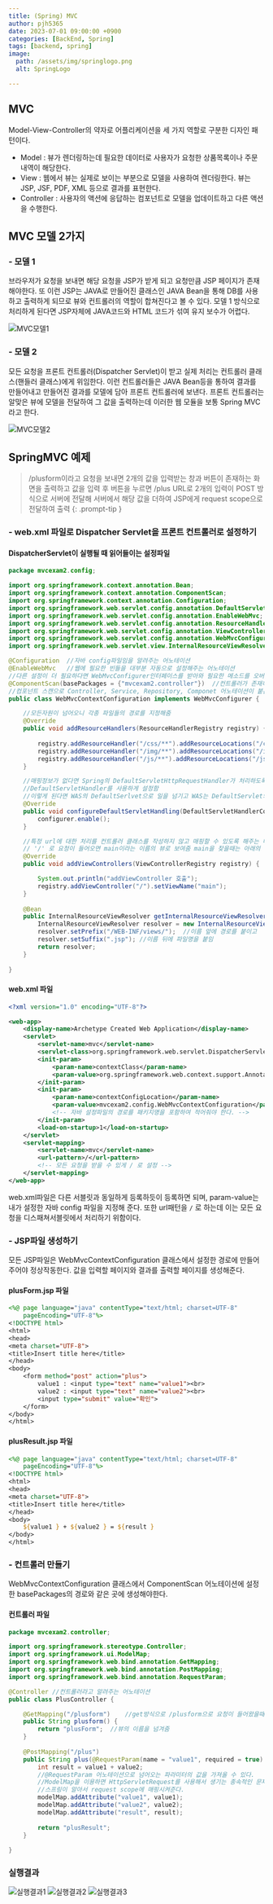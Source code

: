 ```yaml
---
title: (Spring) MVC
author: pjh5365
date: 2023-07-01 09:00:00 +0900
categories: [BackEnd, Spring]
tags: [backend, spring]
image:
  path: /assets/img/springlogo.png
  alt: SpringLogo

---
```


## MVC

Model-View-Controller의 약자로 어플리케이션을 세 가지 역할로 구분한 디자인 패턴이다.

- Model : 뷰가 렌더링하는데 필요한 데이터로 사용자가 요청한 상품목록이나 주문 내역이 해당한다.
- View : 웹에서 뷰는 실제로 보이는 부분으로 모델을 사용하여 렌더링한다. 뷰는 JSP, JSF, PDF, XML 등으로 결과를 표현한다.
- Controller : 사용자의 액션에 응답하는 컴포넌트로 모델을 업데이트하고 다른 액션을 수행한다.

## MVC 모델 2가지

### - 모델 1

브라우저가 요청을 보내면 해당 요청을 JSP가 받게 되고 요청만큼 JSP 페이지가 존재해야한다. 또 이런 JSP는 JAVA로 만들어진 클래스인 JAVA Bean을 통해 DB를 사용하고 출력하게 되므로 뷰와 컨트롤러의 역할이 합쳐진다고 볼 수 있다. 모델 1 방식으로 처리하게 된다면 JSP자체에 JAVA코드와 HTML 코드가 섞여 유지 보수가 어렵다.

![MVC모델1](/assets/img/2023-07-01-springMVC/MVC1.png)


### - 모델 2

모든 요청을 프론트 컨트롤러(Dispatcher Servlet)이 받고 실제 처리는 컨트롤러 클래스(핸들러 클래스)에게 위임한다. 이런 컨트롤러들은 JAVA Bean등을 통하여 결과를 만들어내고 만들어진 결과를 모델에 담아 프론트 컨트롤러에 보낸다. 프론트 컨트롤러는 알맞은 뷰에 모델을 전달하여 그 값을 출력하는데 이러한 웹 모듈을 보통 Spring MVC라고 한다.

![MVC모델2](/assets/img/2023-07-01-springMVC/MVC2.png)


## SpringMVC 예제

>/plusform이라고 요청을 보내면 2개의 값을 입력받는 창과 버튼이 존재하는 화면을 출력하고 값을 입력 후 버튼을 누르면 /plus URL로 2개의 입력이 POST 방식으로 서버에 전달해 서버에서 해당 값을 더하여 JSP에게 request scope으로 전달하여 출력
{: .prompt-tip }

### - web.xml 파일로 Dispatcher Servlet을 프론트 컨트롤러로 설정하기

#### DispatcherServlet이 실행될 때 읽어들이는 설정파일

```java
package mvcexam2.config;

import org.springframework.context.annotation.Bean;
import org.springframework.context.annotation.ComponentScan;
import org.springframework.context.annotation.Configuration;
import org.springframework.web.servlet.config.annotation.DefaultServletHandlerConfigurer;
import org.springframework.web.servlet.config.annotation.EnableWebMvc;
import org.springframework.web.servlet.config.annotation.ResourceHandlerRegistry;
import org.springframework.web.servlet.config.annotation.ViewControllerRegistry;
import org.springframework.web.servlet.config.annotation.WebMvcConfigurer;
import org.springframework.web.servlet.view.InternalResourceViewResolver;

@Configuration	//자바 config파일임을 알려주는 어노테이션
@EnableWebMvc	//웹에 필요한 빈들을 대부분 자동으로 설정해주는 어노테이션
//다른 설정이 더 필요하다면 WebMvcConfigurer인터페이스를 받아와 필요한 메소드를 오버라이딩 해주면 된다.
@ComponentScan(basePackages = {"mvcexam2.controller"})	//컨트롤러가 존재하는 곳의 경로를 패키지를 포함하여 적어준다
//컴포넌트 스캔으로 Controller, Service, Repository, Componet 어노테이션이 붙은 클래스를 찾아 스프링 컨테이너로 관리한다.
public class WebMvcContextConfiguration implements WebMvcConfigurer {	

	//모든자원이 넘어오니 각종 파일들의 경로를 지정해줌
	@Override
	public void addResourceHandlers(ResourceHandlerRegistry registry) {
		
		registry.addResourceHandler("/css/**").addResourceLocations("/css/");
		registry.addResourceHandler("/img/**").addResourceLocations("/img/");
		registry.addResourceHandler("/js/**").addResourceLocations("/js/");
	}

	//매핑정보가 없다면 Spring의 DefaultServletHttpRequestHandler가 처리하도록 하는 메서드
	//DefaultServletHandler를 사용하게 설정함
	//이렇게 된다면 WAS의 DefaultSerlvet으로 일을 넘기고 WAS는 DefaultServlet의 static한 자원을 읽어 보여줌 
	@Override
	public void configureDefaultServletHandling(DefaultServletHandlerConfigurer configurer) {
		configurer.enable();
	}

	//특정 url에 대한 처리를 컨트롤러 클래스를 작성하지 않고 매핑할 수 있도록 해주는 메서드로
	// '/' 로 요청이 들어오면 main이라는 이름의 뷰로 보여줌 main을 찾을때는 아래의 viewResolver로 찾음
	@Override
	public void addViewControllers(ViewControllerRegistry registry) {

		System.out.println("addViewController 호출");
		registry.addViewController("/").setViewName("main");
	}
	
	@Bean
	public InternalResourceViewResolver getInternalResourceViewResolver() {
		InternalResourceViewResolver resolver = new InternalResourceViewResolver();
		resolver.setPrefix("/WEB-INF/views/");	//이름 앞에 경로를 붙이고
		resolver.setSuffix(".jsp");	//이름 뒤에 파일명을 붙임
		return resolver;
	}
	
}
```

#### web.xml 파일

```xml
<?xml version="1.0" encoding="UTF-8"?>

<web-app>
	<display-name>Archetype Created Web Application</display-name>
	<servlet>
	 	<servlet-name>mvc</servlet-name>
	 	<servlet-class>org.springframework.web.servlet.DispatcherServlet</servlet-class>
	 	<init-param>
	 		<param-name>contextClass</param-name>
	 		<param-value>org.springframework.web.context.support.AnnotationConfigWebApplicationContext</param-value>
	 	</init-param>
	 	<init-param>
	 		<param-name>contextConfigLocation</param-name>
	 		<param-value>mvcexam2.config.WebMvcContextConfiguration</param-value>
	 		<!-- 자바 설정파일의 경로를 패키지명을 포함하여 적어줘야 한다. -->
	 	</init-param>
	 	<load-on-startup>1</load-on-startup>
	</servlet>
  	<servlet-mapping>
		<servlet-name>mvc</servlet-name>
 		<url-pattern>/</url-pattern>
  		<!-- 모든 요청을 받을 수 있게 / 로 설정 -->
	</servlet-mapping>
</web-app>
```

web.xml파일은 다른 서블릿과 동일하게 등록하듯이 등록하면 되며, param-value는 내가 설정한 자바 config 파일을 지정해 준다. 또한 url패턴을 `/` 로 하는데 이는 모든 요청을 디스패쳐서블릿에서 처리하기 위함이다.

### - JSP파일 생성하기

모든 JSP파일은 WebMvcContextConfiguration 클래스에서 설정한 경로에 만들어주어야 정상작동한다. 값을 입력할 페이지와 결과를 출력할 페이지를 생성해준다.

#### plusForm.jsp 파일

```jsp
<%@ page language="java" contentType="text/html; charset=UTF-8"
    pageEncoding="UTF-8"%>
<!DOCTYPE html>
<html>
<head>
<meta charset="UTF-8">
<title>Insert title here</title>
</head>
<body>
	<form method="post" action="plus">
		value1 : <input type="text" name="value1"><br>
		value2 : <input type="text" name="value2"><br>
		<input type="submit" value="확인">
	</form>
</body>
</html>
```

#### plusResult.jsp 파일

```jsp
<%@ page language="java" contentType="text/html; charset=UTF-8"
    pageEncoding="UTF-8"%>
<!DOCTYPE html>
<html>
<head>
<meta charset="UTF-8">
<title>Insert title here</title>
</head>
<body>
	${value1 } + ${value2 } = ${result }
</body>
</html>
```

### - 컨트롤러 만들기

WebMvcContextConfiguration 클래스에서 ComponentScan 어노테이션에 설정한 basePackages의 경로와 같은 곳에 생성해야한다.

#### 컨트롤러 파일

```java
package mvcexam2.controller;

import org.springframework.stereotype.Controller;
import org.springframework.ui.ModelMap;
import org.springframework.web.bind.annotation.GetMapping;
import org.springframework.web.bind.annotation.PostMapping;
import org.springframework.web.bind.annotation.RequestParam;

@Controller	//컨트롤러라고 알려주는 어노테이션
public class PlusController {

	@GetMapping("/plusform")	//get방식으로 /plusform으로 요청이 들어왔을때 실행 할 메소드
	public String plusform() {
		return "plusForm";	//뷰의 이름을 넘겨줌
	}
	
	@PostMapping("/plus")
	public String plus(@RequestParam(name = "value1", required = true) int value1, @RequestParam(name = "value2", required = true) int value2, ModelMap modelMap) {
		int result = value1 + value2;
		//@RequestParam	어노테이션으로 넘어오는 파라미터의 값을 가져올 수 있다.
		//ModelMap을 이용하면 HttpServletRequest를 사용해서 생기는 종속적인 문제를 해결할 수 있다.
		//스프링이 알아서 request scope에 매핑시켜준다.
		modelMap.addAttribute("value1", value1);
		modelMap.addAttribute("value2", value2);
		modelMap.addAttribute("result", result);
		
		return "plusResult";
	}
	
}
```

### 실행결과

![실행결과1](/assets/img/2023-07-01-springMVC/result1.png)
![실행결과2](/assets/img/2023-07-01-springMVC/result2.png)
![실행결과3](/assets/img/2023-07-01-springMVC/result3.png)